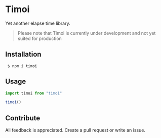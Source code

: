 # Timoi

Yet another elapse time library.

> Please note that Timoi is currently under development and not yet suited for production

## Installation

```shell
 $ npm i timoi
```

## Usage



```ts
import timoi from "timoi"

timoi()
```

## Contribute

All feedback is appreciated. Create a pull request or write an issue.
